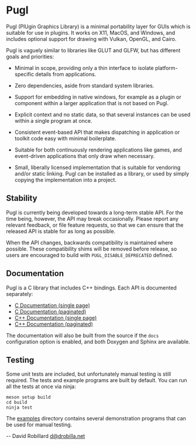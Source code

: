 Pugl
====

Pugl (PlUgin Graphics Library) is a minimal portability layer for GUIs which is
suitable for use in plugins.  It works on X11, MacOS, and Windows, and includes
optional support for drawing with Vulkan, OpenGL, and Cairo.

Pugl is vaguely similar to libraries like GLUT and GLFW, but has different
goals and priorities:

 * Minimal in scope, providing only a thin interface to isolate
   platform-specific details from applications.

 * Zero dependencies, aside from standard system libraries.

 * Support for embedding in native windows, for example as a plugin or
   component within a larger application that is not based on Pugl.

 * Explicit context and no static data, so that several instances can be used
   within a single program at once.

 * Consistent event-based API that makes dispatching in application or toolkit
   code easy with minimal boilerplate.

 * Suitable for both continuously rendering applications like games, and
   event-driven applications that only draw when necessary.

 * Small, liberally licensed implementation that is suitable for vendoring
   and/or static linking.  Pugl can be installed as a library, or used by
   simply copying the implementation into a project.

Stability
---------

Pugl is currently being developed towards a long-term stable API.  For the time
being, however, the API may break occasionally.  Please report any relevant
feedback, or file feature requests, so that we can ensure that the released API
is stable for as long as possible.

When the API changes, backwards compatibility is maintained where possible.
These compatibility shims will be removed before release, so users are
encouraged to build with `PUGL_DISABLE_DEPRECATED` defined.

Documentation
-------------

Pugl is a C library that includes C++ bindings.
Each API is documented separately:

 * [C Documentation (single page)](https://lv2.gitlab.io/pugl/c/singlehtml/)
 * [C Documentation (paginated)](https://lv2.gitlab.io/pugl/c/html/)
 * [C++ Documentation (single page)](https://lv2.gitlab.io/pugl/cpp/singlehtml/)
 * [C++ Documentation (paginated)](https://lv2.gitlab.io/pugl/cpp/html/)

The documentation will also be built from the source if the `docs`
configuration option is enabled, and both Doxygen and Sphinx are available.

Testing
-------

Some unit tests are included, but unfortunately manual testing is still
required.  The tests and example programs are built by default.  You can run
all the tests at once via ninja:

    meson setup build
    cd build
    ninja test

The [examples](examples) directory contains several demonstration programs that
can be used for manual testing.

 -- David Robillard <d@drobilla.net>

